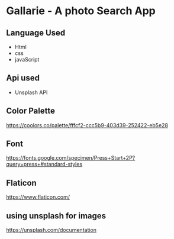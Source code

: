 
# Gallarie - A photo Search App

## Language Used

- Html
- css
- javaScript

## Api used
- Unsplash API


## Color Palette
https://coolors.co/palette/fffcf2-ccc5b9-403d39-252422-eb5e28
## Font
https://fonts.google.com/specimen/Press+Start+2P?query=press+#standard-styles


## Flaticon
 
 https://www.flaticon.com/


 ## using unsplash for images

 https://unsplash.com/documentation